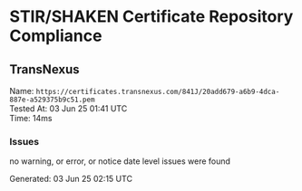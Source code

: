 # STIR/SHAKEN Certificate Repository Compliance

## TransNexus

Name: `https://certificates.transnexus.com/841J/20add679-a6b9-4dca-887e-a529375b9c51.pem`\
Tested At: 03 Jun 25 01:41 UTC\
Time: 14ms

### Issues

no warning, or error, or notice date level issues were found

Generated: 03 Jun 25 02:15 UTC